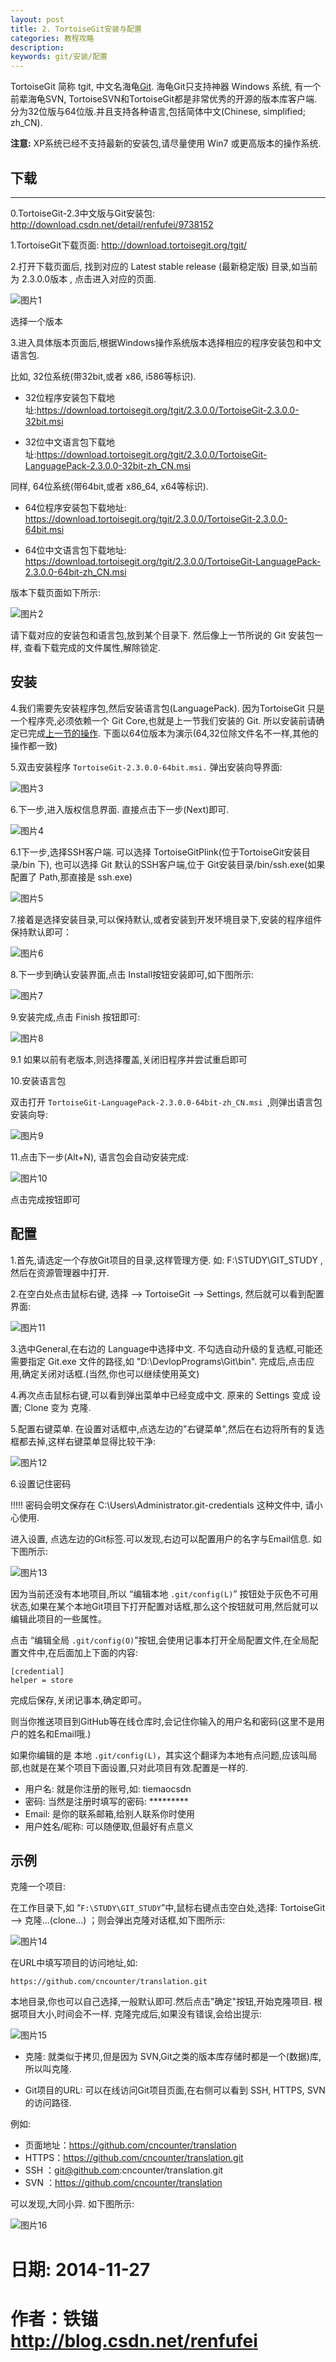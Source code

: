 ```yaml
---
layout: post
title: 2. TortoiseGit安装与配置
categories: 教程攻略
description: 
keywords: git/安装/配置
---
```


TortoiseGit 简称 tgit, 中文名海龟<a href="http://lib.csdn.net/base/git" target="_blank">Git</a>. 海龟Git只支持神器 Windows 系统, 有一个前辈海龟SVN, TortoiseSVN和TortoiseGit都是非常优秀的开源的版本库客户端. 分为32位版与64位版.并且支持各种语言,包括简体中文(Chinese, simplified; zh_CN).


**注意:** XP系统已经不支持最新的安装包,请尽量使用 Win7 或更高版本的操作系统.

## 下载 ##

----------


0.TortoiseGit-2.3中文版与Git安装包: <a href="http://download.csdn.net/detail/renfufei/9738152" target="_blank">http://download.csdn.net/detail/renfufei/9738152</a>

1.TortoiseGit下载页面: <a href="http://download.tortoisegit.org/tgit/" target="_blank">http://download.tortoisegit.org/tgit/</a>

2.打开下载页面后, 找到对应的 Latest stable release (最新稳定版) 目录,如当前为 2.3.0.0版本 , 点击进入对应的页面.


![图片1](/images/posts/git-2/201_StableGit.png)

选择一个版本

3.进入具体版本页面后,根据Windows操作系统版本选择相应的程序安装包和中文语言包.

比如, 32位系统(带32bit,或者 x86, i586等标识).



- 32位程序安装包下载地址:<a href="https://download.tortoisegit.org/tgit/2.3.0.0/TortoiseGit-2.3.0.0-32bit.msi" target="_blank">https://download.tortoisegit.org/tgit/2.3.0.0/TortoiseGit-2.3.0.0-32bit.msi</a>



- 32位中文语言包下载地址:<a href="https://download.tortoisegit.org/tgit/2.3.0.0/TortoiseGit-LanguagePack-2.3.0.0-32bit-zh_CN.msi" target="_blank">https://download.tortoisegit.org/tgit/2.3.0.0/TortoiseGit-LanguagePack-2.3.0.0-32bit-zh_CN.msi</a>

同样, 64位系统(带64bit,或者 x86_64, x64等标识).

- 64位程序安装包下载地址: <a href="https://download.tortoisegit.org/tgit/2.3.0.0/TortoiseGit-2.3.0.0-64bit.msi" target="_blank">https://download.tortoisegit.org/tgit/2.3.0.0/TortoiseGit-2.3.0.0-64bit.msi</a>

- 64位中文语言包下载地址: <a href=" https://download.tortoisegit.org/tgit/2.3.0.0/TortoiseGit-LanguagePack-2.3.0.0-64bit-zh_CN.msi" target="_blank"> https://download.tortoisegit.org/tgit/2.3.0.0/TortoiseGit-LanguagePack-2.3.0.0-64bit-zh_CN.msi</a>

版本下载页面如下所示:

![图片2](/images/posts/git-2/202_gitVersion.png)

请下载对应的安装包和语言包,放到某个目录下. 然后像上一节所说的 Git 安装包一样, 查看下载完成的文件属性,解除锁定.

## 安装 ##

4.我们需要先安装程序包,然后安装语言包(LanguagePack). 因为TortoiseGit 只是一个程序壳,必须依赖一个 Git Core,也就是上一节我们安装的 Git. 所以安装前请确定已完成<a href=" http://blog.csdn.net/renfufei/article/details/41647875" target="_blank">上一节的操作</a>. 下面以64位版本为演示(64,32位除文件名不一样,其他的操作都一致)

5.双击安装程序 `TortoiseGit-2.3.0.0-64bit.msi.` 弹出安装向导界面:

![图片3](/images/posts/git-2/203_tgitWizard.png)

6.下一步,进入版权信息界面. 直接点击下一步(Next)即可.

![图片4](/images/posts/git-2/204_tgit_License.png)

6.1下一步,选择SSH客户端. 可以选择 TortoiseGitPlink(位于TortoiseGit安装目录/bin 下), 也可以选择 Git 默认的SSH客户端,位于 Git安装目录/bin/ssh.exe(如果配置了 Path,那直接是 ssh.exe)

![图片5](/images/posts/git-2/204_2_tgit_Network.png)

7.接着是选择安装目录,可以保持默认,或者安装到开发环境目录下,安装的程序组件保持默认即可：

![图片6](/images/posts/git-2/205_tgit_dir.png)

8.下一步到确认安装界面,点击 Install按钮安装即可,如下图所示:

![图片7](/images/posts/git-2/206_install_tgit.png)

9.安装完成,点击 Finish 按钮即可:

![图片8](/images/posts/git-2/207_tgit_installed.png)

9.1 如果以前有老版本,则选择覆盖,关闭旧程序并尝试重启即可

10.安装语言包

双击打开 `TortoiseGit-LanguagePack-2.3.0.0-64bit-zh_CN.msi `,则弹出语言包安装向导:


![图片9](/images/posts/git-2/208_LanguageWizard.png)

11.点击下一步(Alt+N), 语言包会自动安装完成:

![图片10](/images/posts/git-2/209_LangPackFinished.png)

点击完成按钮即可

## 配置 ##

1.首先,请选定一个存放Git项目的目录,这样管理方便. 如: F:\STUDY\GIT_STUDY , 然后在资源管理器中打开.

2.在空白处点击鼠标右键, 选择 --> TortoiseGit --> Settings, 然后就可以看到配置界面:

![图片11](/images/posts/git-2/210_LanguageSel.png)

3.选中General,在右边的 Language中选择中文. 不勾选自动升级的复选框,可能还需要指定 Git.exe 文件的路径,如 "D:\DevlopPrograms\Git\bin". 完成后,点击应用,确定关闭对话框.(当然,你也可以继续使用英文)

4.再次点击鼠标右键,可以看到弹出菜单中已经变成中文. 原来的 Settings 变成 设置; Clone 变为 克隆.

5.配置右键菜单. 在设置对话框中,点选左边的"右键菜单",然后在右边将所有的复选框都去掉,这样右键菜单显得比较干净:

![图片12](/images/posts/git-2/211_contextMenu.png)

6.设置记住密码

!!!!! 密码会明文保存在 C:\Users\Administrator\.git-credentials 这种文件中, 请小心使用.

进入设置, 点选左边的Git标签.可以发现,右边可以配置用户的名字与Email信息. 如下图所示:

![图片13](/images/posts/git-2/212_remberpass.png)

因为当前还没有本地项目,所以 “编辑本地 `.git/config(L)`” 按钮处于灰色不可用状态,如果在某个本地Git项目下打开配置对话框,那么这个按钮就可用,然后就可以编辑此项目的一些属性。

点击 “编辑全局 `.git/config(O)`”按钮,会使用记事本打开全局配置文件,在全局配置文件中,在后面加上下面的内容:
    
    [credential]
    helper = store

完成后保存,关闭记事本,确定即可。

则当你推送项目到GitHub等在线仓库时,会记住你输入的用户名和密码(这里不是用户的姓名和Email哦.)

如果你编辑的是 本地 `.git/config(L)`，其实这个翻译为本地有点问题,应该叫局部,也就是在某个项目下面设置,只对此项目有效.配置是一样的.

- 用户名: 就是你注册的账号,如: tiemaocsdn
- 密码: 当然是注册时填写的密码: *********
- Email: 是你的联系邮箱,给别人联系你时使用
- 用户姓名/昵称: 可以随便取,但最好有点意义

## 示例 ##

克隆一个项目:

在工作目录下,如 “`F:\STUDY\GIT_STUDY`”中,鼠标右键点击空白处,选择: TortoiseGit --> 克隆...(clone...) ；则会弹出克隆对话框,如下图所示:

![图片14](/images/posts/git-2/213_CloneRepository.png)

在URL中填写项目的访问地址,如:
    
    https://github.com/cncounter/translation.git

本地目录,你也可以自己选择,一般默认即可.然后点击"确定"按钮,开始克隆项目. 根据项目大小,时间会不一样. 克隆完成后,如果没有错误,会给出提示:

![图片15](/images/posts/git-2/215_cloneok.png)

- 克隆: 就类似于拷贝,但是因为 SVN,Git之类的版本库存储时都是一个(数据)库,所以叫克隆.

- Git项目的URL: 可以在线访问Git项目页面,在右侧可以看到 SSH, HTTPS, SVN的访问路径.


例如:

- 页面地址：<a href="https://github.com/cncounter/translation" target="_blank">https://github.com/cncounter/translation</a>
- HTTPS：<a href="https://github.com/cncounter/translation.git" target="_blank">https://github.com/cncounter/translation.git</a>
- SSH ：git@github.com:cncounter/translation.git
- SVN ：<a href="https://github.com/cncounter/translation" target="_blank">https://github.com/cncounter/translation</a>

可以发现,大同小异. 如下图所示:

![图片16](/images/posts/git-2/214_cloneurl.png)




# 日期: 2014-11-27 #
# 作者：铁锚 <a href="http://blog.csdn.net/renfufei" target="_blank">http://blog.csdn.net/renfufei</a> #

